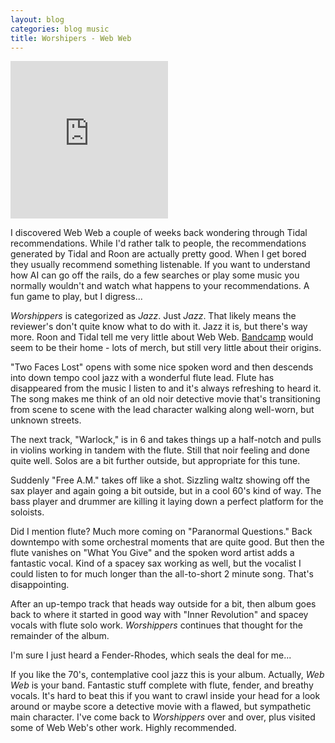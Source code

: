 ```yaml
---
layout: blog
categories: blog music
title: Worshipers - Web Web
---
```

<div style="position: relative; padding-bottom: 50%; height: 0; overflow: hidden; max-width: 50%;"><iframe src="https://embed.tidal.com/albums/199829333?layout=gridify" frameborder="0" allowfullscreen style="position: absolute; top: 0; left: 0; width: 100%; height: 1px; min-height: 100%; margin: 0 auto;"></iframe></div>

I discovered Web Web a couple of weeks back wondering through Tidal recommendations.  While I'd rather talk to people, the recommendations generated by Tidal and Roon are actually pretty good.  When I get bored they usually recommend something listenable.  If you want to understand how AI can go off the rails, do a few searches or play some music you normally wouldn't and watch what happens to your recommendations.  A fun game to play, but I digress...

_Worshippers_ is categorized as _Jazz_.  Just _Jazz_. That likely means the reviewer's don't quite know what to do with it.  Jazz it is, but there's way more.  Roon and Tidal tell me very little about Web Web.  [Bandcamp](https://webweb.bandcamp.com) would seem to be their home - lots of merch, but still very little about their origins.

"Two Faces Lost" opens with some nice spoken word and then descends into down tempo cool jazz with a wonderful flute lead.  Flute has disappeared from the music I listen to and it's always refreshing to heard it.  The song makes me think of an old noir detective movie that's transitioning from scene to scene with the lead character walking along well-worn, but unknown streets.

The next track, "Warlock," is in 6 and takes things up a half-notch and pulls in violins working in tandem with the flute.  Still that noir feeling and done quite well.  Solos are a bit further outside, but appropriate for this tune.

Suddenly "Free A.M." takes off like a shot.  Sizzling waltz showing off the sax player and again going a bit outside, but in a cool 60's kind of way.  The bass player and drummer are killing it laying down a perfect platform for the soloists.

Did I mention flute?  Much more coming on "Paranormal Questions."  Back downtempo with some orchestral moments that are quite good.  But then the flute vanishes on "What You Give" and the spoken word artist adds a fantastic vocal.  Kind of a spacey sax working as well, but the vocalist I could listen to for much longer than the all-to-short 2 minute song.  That's disappointing.

After an up-tempo track that heads way outside for a bit, then album goes back to where it started in good way with "Inner Revolution" and spacey vocals with flute solo work. _Worshippers_ continues that thought for the remainder of the album.

I'm sure I just heard a Fender-Rhodes, which seals the deal for me...

If you like the 70's, contemplative cool jazz this is your album.  Actually, _Web Web_ is your band.  Fantastic stuff complete with flute, fender, and breathy vocals.  It's hard to beat this if you want to crawl inside your head for a look around or maybe score a detective movie with a flawed, but sympathetic main character.  I've come back to _Worshippers_ over and over, plus visited some of Web Web's other work.  Highly recommended.
